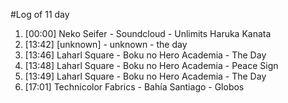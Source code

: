 #Log of 11 day

1. [00:00] Neko Seifer - Soundcloud - Unlimits Haruka Kanata
1. [13:42] [unknown] - unknown - the day
1. [13:46] Laharl Square - Boku no Hero Academia - The Day
1. [13:48] Laharl Square - Boku no Hero Academia - Peace Sign
1. [13:49] Laharl Square - Boku no Hero Academia - The Day
1. [17:01] Technicolor Fabrics - Bahía Santiago - Globos
